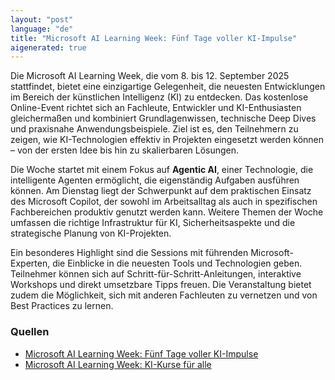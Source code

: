 ```yaml
---
layout: "post"
language: "de"
title: "Microsoft AI Learning Week: Fünf Tage voller KI-Impulse"
aigenerated: true
---
```


Die Microsoft AI Learning Week, die vom 8. bis 12. September 2025 stattfindet, bietet eine einzigartige Gelegenheit, die neuesten Entwicklungen im Bereich der künstlichen Intelligenz (KI) zu entdecken. Das kostenlose Online-Event richtet sich an Fachleute, Entwickler und KI-Enthusiasten gleichermaßen und kombiniert Grundlagenwissen, technische Deep Dives und praxisnahe Anwendungsbeispiele. Ziel ist es, den Teilnehmern zu zeigen, wie KI-Technologien effektiv in Projekten eingesetzt werden können – von der ersten Idee bis hin zu skalierbaren Lösungen.

<!--more-->

Die Woche startet mit einem Fokus auf **Agentic AI**, einer Technologie, die intelligente Agenten ermöglicht, die eigenständig Aufgaben ausführen können. Am Dienstag liegt der Schwerpunkt auf dem praktischen Einsatz des Microsoft Copilot, der sowohl im Arbeitsalltag als auch in spezifischen Fachbereichen produktiv genutzt werden kann. Weitere Themen der Woche umfassen die richtige Infrastruktur für KI, Sicherheitsaspekte und die strategische Planung von KI-Projekten. 

Ein besonderes Highlight sind die Sessions mit führenden Microsoft-Experten, die Einblicke in die neuesten Tools und Technologien geben. Teilnehmer können sich auf Schritt-für-Schritt-Anleitungen, interaktive Workshops und direkt umsetzbare Tipps freuen. Die Veranstaltung bietet zudem die Möglichkeit, sich mit anderen Fachleuten zu vernetzen und von Best Practices zu lernen.

### Quellen
- [Microsoft AI Learning Week: Fünf Tage voller KI-Impulse](https://www.microsoft.com/de-de/techwiese/news/microsoft-ai-learning-week-fuenf-tage-voller-ki-impulse.aspx)  
- [Microsoft AI Learning Week: KI-Kurse für alle](https://www.microsoft.com/de-de/aktionen/ai-learning-week/)
